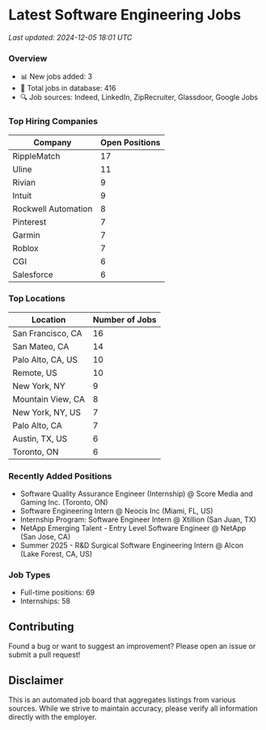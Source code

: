 # Latest Software Engineering Jobs
*Last updated: 2024-12-05 18:01 UTC*

### Overview
- 📊 New jobs added: 3
- 💼 Total jobs in database: 416
- 🔍 Job sources: Indeed, LinkedIn, ZipRecruiter, Glassdoor, Google Jobs

### Top Hiring Companies
| Company | Open Positions |
|---------|---------------|
| RippleMatch | 17 |
| Uline | 11 |
| Rivian | 9 |
| Intuit | 9 |
| Rockwell Automation | 8 |
| Pinterest | 7 |
| Garmin | 7 |
| Roblox | 7 |
| CGI | 6 |
| Salesforce | 6 |

### Top Locations
| Location | Number of Jobs |
|----------|---------------|
| San Francisco, CA | 16 |
| San Mateo, CA | 14 |
| Palo Alto, CA, US | 10 |
| Remote, US | 10 |
| New York, NY | 9 |
| Mountain View, CA | 8 |
| New York, NY, US | 7 |
| Palo Alto, CA | 7 |
| Austin, TX, US | 6 |
| Toronto, ON | 6 |

### Recently Added Positions
- Software Quality Assurance Engineer (Internship) @ Score Media and Gaming Inc. (Toronto, ON)
- Software Engineering Intern @ Neocis Inc (Miami, FL, US)
- Internship Program: Software Engineer Intern @ Xtillion (San Juan, TX)
- NetApp Emerging Talent - Entry Level Software Engineer @ NetApp (San Jose, CA)
- Summer 2025 - R&D Surgical Software Engineering Intern @ Alcon (Lake Forest, CA, US)

### Job Types
- Full-time positions: 69
- Internships: 58

## Contributing
Found a bug or want to suggest an improvement? Please open an issue or submit a pull request!

## Disclaimer
This is an automated job board that aggregates listings from various sources. While we strive to maintain accuracy, 
please verify all information directly with the employer.
